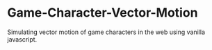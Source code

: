 # Game-Character-Vector-Motion
Simulating vector motion of game characters in the web using vanilla javascript.
